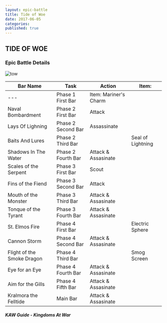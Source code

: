 ```yaml
---
layout: epic-battle
title: Tide of Woe
date: 2017-06-05
categories:
published: true
---
```



## TIDE OF WOE
### Epic Battle Details
![tow](https://cloud.githubusercontent.com/assets/23286307/23721934/a6f00c42-0400-11e7-9206-8baac3d64b58.png)

| Bar Name | Task | Action | Item: |
| --- | --- | --- | --- |
| --- | Phase 1 First Bar | Item: Mariner's Charm | |
| Naval Bombardment | Phase 2 First Bar | Attack | |
| Lays Of Lighning | Phase 2 Second Bar | Assassinate | |
| Baits And Lures | Phase 2 Third Bar |  | Seal of Lightning |
| Shadows In The Water | Phase 2 Fourth Bar | Attack & Assasinate | |
| Scales of the Serpent | Phase 3 First Bar | Scout | |
| Fins of the Fiend | Phase 3 Second Bar | Attack | |
| Mouth of the Monster | Phase 3 Third Bar | Attack & Assasinate | |
| Tonque of the Tyrant | Phase 3 Fourth Bar | Attack & Assasinate | |
| St. Elmos Fire | Phase 4 First Bar | | Electric Sphere |
| Cannon Storm | Phase 4 Second Bar | Attack & Assasinate | |
| Flight of the Smoke Dragon | Phase 4 Third Bar | | Smog Screen |
| Eye for an Eye | Phase 4 Fourth Bar | Attack & Assasinate | |
| Aim for the Gills | Phase 4 Fifth Bar | Attack & Assasinate | |
| Kralmora the Felltide | Main Bar | Attack & Assasinate | |



##### KAW Guide - Kingdoms At War


